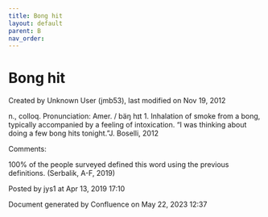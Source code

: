 ```yaml
---
title: Bong hit
layout: default
parent: B
nav_order:
---
```


# Bong hit

Created by  Unknown User (jmb53), last modified on Nov 19, 2012

n., colloq. Pronunciation: Amer. / bäŋ hɪt 1. Inhalation of smoke from a bong, typically accompanied by a feeling of intoxication. “I was thinking about doing a few bong hits tonight.”J. Boselli, 2012

Comments:

100% of the people surveyed defined this word using the previous definitions. (Serbalik, A-F, 2019)

Posted by jys1 at Apr 13, 2019 17:10

Document generated by Confluence on May 22, 2023 12:37


